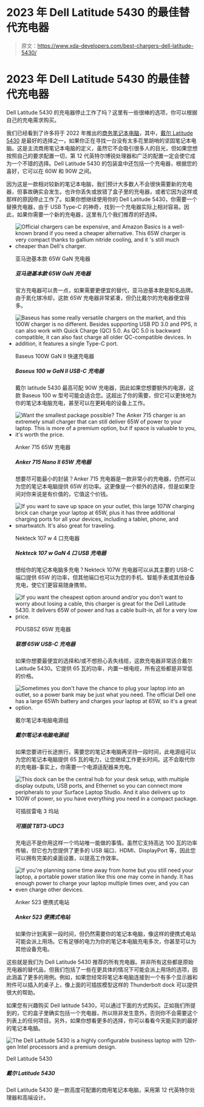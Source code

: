 # 2023 年 Dell Latitude 5430 的最佳替代充电器

> 原文：<https://www.xda-developers.com/best-chargers-dell-latitude-5430/>

# 2023 年 Dell Latitude 5430 的最佳替代充电器

Dell Latitude 5430 的充电器停止工作了吗？这里有一些很棒的选项，你可以根据自己的充电需求购买。

我们已经看到了许多将于 2022 年推出的[商务笔记本电脑](https://www.xda-developers.com/best-business-laptops/)，其中，[戴尔 Latitude 5430](https://www.xda-developers.com/dell-latitude-5430/) 是最好的选择之一，如果你正在寻找一台没有太多花里胡哨的坚固笔记本电脑。这是主流商用笔记本电脑的定义，虽然它不会吸引很多人的目光，但如果您想按照自己的要求配置一切，第 12 代英特尔博锐处理器和广泛的配置一定会使它成为一个不错的选择。Dell Latitude 5430 的包装盒中还包括一个充电器，根据您的喜好，它可以在 60W 和 90W 之间。

因为这是一款相对较新的笔记本电脑，我们预计大多数人不会很快需要新的充电器，但事故确实会发生。也许你丢失或放错了盒子里的充电器，或者它因为这样或那样的原因停止工作了。如果你想继续使用你的 Dell Latitude 5430，你需要一个替换充电器，由于 USB Type-C 的神奇，找到一个充电器实际上相对容易。因此，如果你需要一个新的充电器，这里有几个我们推荐的好选择。

*   <picture>![Official chargers can be expensive, and Amazon Basics is a well-known brand if you need a cheaper alternative. This 65W charger is very compact thanks to gallium nitride cooling, and it 's still much cheaper than Dell's charger.](img/d50707e71f8c2d3c293170ec816c1fcb.png)</picture>

    亚马逊基本款 65W GaN 充电器

    ##### 亚马逊基本款 65W GaN 充电器

    官方充电器可以贵一点，如果需要更便宜的替代，亚马逊基本款是知名品牌。由于氮化镓冷却，这款 65W 充电器非常紧凑，但仍比戴尔的充电器便宜得多。

*   <picture>![Baseus has some really versatile chargers on the market, and this 100W charger is no different. Besides supporting USB PD 3.0 and PPS, it can also work with Quick Charge (QC) 5.0\. As QC 5.0 is backward compatible, it can also fast charge all older QC-compatible devices. In addition, it features a single Type-C port.](img/9b9fbaa0fd151e43d659d9728d9e65eb.png)</picture>

    Baseus 100W GaN II 快速充电器

    ##### Baseus 100 w GaN II USB-C 充电器

    戴尔 latitude 5430 最高可配 90W 充电器，因此如果您想要额外的电源，这款 Baseus 100 w 型号可能会适合您。这超出了你的需要，但它可以更快地为你的笔记本电脑充电，甚至可以在更耗电的设备上工作。

*   <picture>![Want the smallest package possible? The Anker 715 charger is an extremely small charger that can still deliver 65W of power to your laptop. This is more of a premium option, but if space is valuable to you, it's worth the price.](img/a739104d4a7e53f1307771d7ea3a3ee9.png)</picture>

    Anker 715 65W 充电器

    ##### Anker 715 Nano II 65W 充电器

    想要尽可能最小的封装？Anker 715 充电器是一款非常小的充电器，仍然可以为您的笔记本电脑提供 65W 的功率。这更像是一个额外的选择，但是如果空间对你来说是有价值的，它值这个价钱。

*   <picture>![If you want to save up space on your outlet, this large 107W charging brick can charge your laptop at 65W, plus it has three additional charging ports for all your devices, including a tablet, phone, and smartwatch. It's also great for traveling.](img/5ff8904c68bc3219fad511421c9b0794.png)</picture>

    Nekteck 107 w 4 口充电器

    ##### Nekteck 107 w GaN 4 口 USB 充电器

    想给你的笔记本电脑多充电？Nekteck 107W 充电器可以从其主要的 USB-C 端口提供 65W 的功率，但其他端口也可以为您的手机、智能手表或其他设备充电，使它们更容易随身携带。

*   <picture>![If you want the cheapest option around and/or you don't want to worry about losing a cable, this charger is great for the Dell Latitude 5430\. It delivers 65W of power and has a cable built-in, all for a very low price.](img/95dcf87c43ce8c1b2dd8a7731a62981b.png)</picture>

    PDUSBSZ 65W 充电器

    ##### 联想 65W USB-C 充电器

    如果你想要最便宜的选择和/或不想担心丢失线缆，这款充电器非常适合戴尔 Latitude 5430。它提供 65 瓦的功率，内置一根电缆，所有这些都是非常低的价格。

*   <picture>![Sometimes you don't have the chance to plug your laptop into an outlet, so a power bank may be just what you need. The official Dell one has a large 65Wh battery and charges your laptop at 65W, so it's a great option.](img/9d23415919aa432cb8a8185d9601b72a.png)</picture>

    戴尔笔记本电脑电源组

    ##### 戴尔笔记本电脑电源组

    如果您要进行长途旅行，需要您的笔记本电脑再坚持一段时间，此电源组可以为您的笔记本电脑提供 65 瓦的电力，让您继续工作更长时间。这不会取代你的充电器-事实上，你需要一个电源适配器来充电。

*   <picture>![This dock can be the central hub for your desk setup, with multiple display outputs, USB ports, and Ethernet so you can connect more peripherals to your Surface Laptop Studio. And it also delivers up to 100W of power, so you have everything you need in a compact package.](img/b05aa2c5cd94019dd2bd8dfd2b9e7c4e.png)</picture>

    可插拔雷电 3 坞站

    ##### 可插拔 TBT3-UDC3

    充电远不是你用这样一个坞站唯一能做的事情。虽然它支持高达 100 瓦的功率传输，但它也为您提供了更多的 USB 端口、HDMI、DisplayPort 等，因此您可以拥有完美的桌面设置，以提高工作效率。

*   <picture>![If you're planning some time away from home but you still need your laptop, a portable power station like this one may come in handy. It has enough power to charge your laptop multiple times over, and you can even charge other devices.](img/5ed6af78e725d2260f097562d3ce7a2e.png)</picture>

    Anker 523 便携式电站

    ##### Anker 523 便携式电站

    如果你计划离家一段时间，但仍然需要你的笔记本电脑，像这样的便携式电站可能会派上用场。它有足够的电力为你的笔记本电脑充电多次，你甚至可以为其他设备充电。

这些就是我们为 Dell Latitude 5430 推荐的所有充电器。并非所有这些都是原始充电器的替代品，但我们包括了一些在更具体的情况下可能会派上用场的选项，因此涵盖了更多的用例。例如，如果您经常将笔记本电脑连接到一个有多个显示器和附件可以插入的桌子上，像上面的可插拔模型这样的 Thunderbolt dock 可以提供很大的帮助。

如果您有兴趣购买 Dell latitude 5430，可以通过下面的方式购买。正如我们所提到的，它的盒子里确实包括一个充电器，所以除非发生意外，否则你不会需要这个列表上的任何项目。另外，如果你想看更多的选择，你可以看看今天能买到的最好的笔记本电脑。

 <picture>![The Dell Latitude 5430 is a highly configurable business laptop with 12th-gen Intel processors and a premium design.](img/913e277ea38ff546f240b5cc9d6face9.png)</picture> 

Dell Latitude 5430

##### 戴尔 Latitude 5430

Dell Latitude 5430 是一款高度可配置的商用笔记本电脑，采用第 12 代英特尔处理器和高端设计。